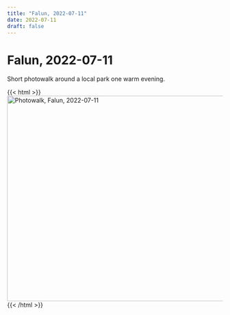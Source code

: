 ```yaml
---
title: "Falun, 2022-07-11"
date: 2022-07-11
draft: false
---
```


# Falun, 2022-07-11

Short photowalk around a local park one warm evening.

{{< html >}}
<a data-flickr-embed="true" href="https://www.flickr.com/photos/stegenfeldt/albums/72177720302747471" title="Photowalk, Falun, 2022-07-11"><img src="https://live.staticflickr.com/65535/52211142178_afa742bcb1_z.jpg" width="640" height="480" alt="Photowalk, Falun, 2022-07-11"></a><script async src="//embedr.flickr.com/assets/client-code.js" charset="utf-8"></script>
{{< /html >}}

